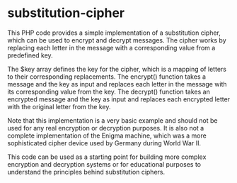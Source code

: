 # substitution-cipher

This PHP code provides a simple implementation of a substitution cipher, which can be used to encrypt and decrypt messages. The cipher works by replacing each letter in the message with a corresponding value from a predefined key.

The $key array defines the key for the cipher, which is a mapping of letters to their corresponding replacements. The encrypt() function takes a message and the key as input and replaces each letter in the message with its corresponding value from the key. The decrypt() function takes an encrypted message and the key as input and replaces each encrypted letter with the original letter from the key.

Note that this implementation is a very basic example and should not be used for any real encryption or decryption purposes. It is also not a complete implementation of the Enigma machine, which was a more sophisticated cipher device used by Germany during World War II.

This code can be used as a starting point for building more complex encryption and decryption systems or for educational purposes to understand the principles behind substitution ciphers.
